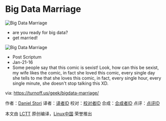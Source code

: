 Big Data Marriage
===

![Big Data Marriage](https://turnoff.us/image/en/bigdata2.png)

- are you ready for big data?
- get married!

![Big Data Marriage](https://turnoff.us/image/en/bigdata2.png.post/post-script-1.png)

- Post Scriptum
- Jan-21-16
- Some people say that this comic is sexist! Look, how can this be sexist, my wife likes the comic, in fact she loved this comic, every single day she tells to me that she loves this comic, in fact, every single hour, every single minute, she doesn't stop talking this XD.

via: https://turnoff.us/geek/bigdata-marriage/

作者：[Daniel Stori][a]
译者：[译者ID](https://github.com/译者ID)
校对：[校对者ID](https://github.com/校对者ID)
合成：[合成者ID](https://github.com/合成者ID)
点评：[点评ID](https://github.com/点评者ID)

本文由 [LCTT](https://github.com/LCTT/TranslateProject) 原创编译，[Linux中国](https://linux.cn/) 荣誉推出

[a]:http://turnoff.us/about/
